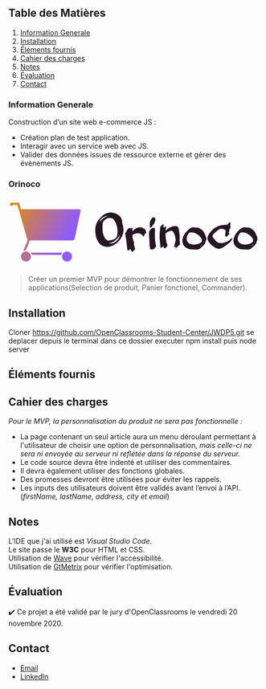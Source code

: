 ## Table des Matières
1. [Information Generale](#Information-Generale)
2. [Installation](#Installation)
3. [Éléments fournis](#Éléments-fournis)
4. [Cahier des charges](#Cahier-des-charges)
5. [Notes](#Notes)
6. [Évaluation](#Évaluation)
7. [Contact](#Contact)

### Information Generale
Construction d’un site web e-commerce JS :
* Création plan de test application. 
* Interagir avec un service web avec JS.
* Valider des données issues de ressource externe et gérer des évènements JS.

### Orinoco

![Image text](https://github.com/John-Gate/jeanchristianbarriere_5_23112020/blob/main/logo.png)
>Créer un premier MVP pour démontrer le fonctionnement de ses applications(Selection de produit, Panier fonctionel, Commander).  

## Installation
Cloner  https://github.com/OpenClassrooms-Student-Center/JWDP5.git 
se deplacer depuis le terminal dans ce dossier
executer npm install
puis node server

## Éléments fournis


##  Cahier des charges
_Pour le MVP, la personnalisation du produit ne sera pas fonctionnelle :_  
* La page contenant un seul article aura un menu déroulant permettant à l'utilisateur de choisir une option de personnalisation,
*mais celle-ci ne sera ni envoyée au serveur*
*ni reflétée dans la réponse du serveur.*
* Le code source devra être indenté et utiliser des commentaires.
* Il devra également utiliser des fonctions globales.
* Des promesses devront être utilisées pour éviter les rappels.
* Les inputs des utilisateurs doivent être validés avant l’envoi à l’API. (*firstName, lastName, address, city et email*)

## Notes
L'IDE que j'ai utilisé est *Visual Studio Code*.  
Le site passe le **W3C** pour HTML et CSS.  
Utilisation de [Wave](https://wave.webaim.org/) pour vérifier l'accessibilité.  
Utilisation de [GtMetrix](https://gtmetrix.com/) pour vérifier l'optimisation.

## Évaluation
:heavy_check_mark: Ce projet a été validé par le jury d'OpenClassrooms le vendredi 20 novembre 2020.

## Contact
* [Email](mailto:barrierejc@live.fr?subject=[GitHub]%20Source%20Han%20Sans)
* [LinkedIn](https://linkedin.com/in/jean-christian-barriere)
